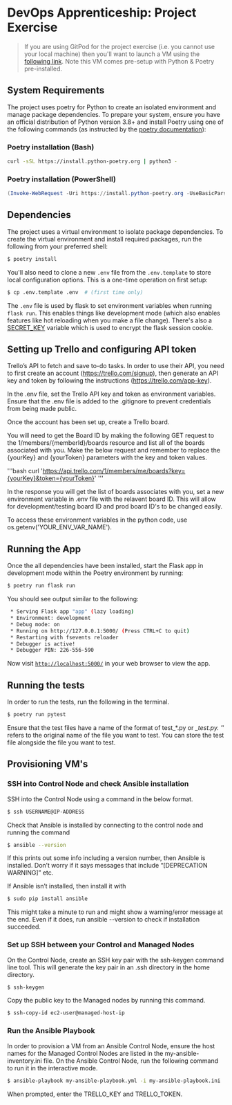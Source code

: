 # DevOps Apprenticeship: Project Exercise

> If you are using GitPod for the project exercise (i.e. you cannot use your local machine) then you'll want to launch a VM using the [following link](https://gitpod.io/#https://github.com/CorndelWithSoftwire/DevOps-Course-Starter). Note this VM comes pre-setup with Python & Poetry pre-installed.

## System Requirements

The project uses poetry for Python to create an isolated environment and manage package dependencies. To prepare your system, ensure you have an official distribution of Python version 3.8+ and install Poetry using one of the following commands (as instructed by the [poetry documentation](https://python-poetry.org/docs/#system-requirements)):

### Poetry installation (Bash)

```bash
curl -sSL https://install.python-poetry.org | python3 -
```

### Poetry installation (PowerShell)

```powershell
(Invoke-WebRequest -Uri https://install.python-poetry.org -UseBasicParsing).Content | py -
```

## Dependencies

The project uses a virtual environment to isolate package dependencies. To create the virtual environment and install required packages, run the following from your preferred shell:

```bash
$ poetry install
```

You'll also need to clone a new `.env` file from the `.env.template` to store local configuration options. This is a one-time operation on first setup:

```bash
$ cp .env.template .env  # (first time only)
```

The `.env` file is used by flask to set environment variables when running `flask run`. This enables things like development mode (which also enables features like hot reloading when you make a file change). There's also a [SECRET_KEY](https://flask.palletsprojects.com/en/1.1.x/config/#SECRET_KEY) variable which is used to encrypt the flask session cookie.

## Setting up Trello and configuring API token

Trello’s API to fetch and save to-do tasks. In order to use their API, you need to first create an account (https://trello.com/signup), then generate an API key and token by following the instructions (https://trello.com/app-key).

In the .env file, set the Trello API key and token as environment variables.
Ensure that the .env file is added to the .gitignore to prevent credentials from being made public.

Once the account has been set up, create a Trello board. 

You will need to get the Board ID by making the following GET request to the 1/members/{memberId}/boards resource and list all of the boards associated with you.
Make the below request and remember to replace the {yourKey} and {yourToken} parameters with the key and token values.

'''bash
curl 'https://api.trello.com/1/members/me/boards?key={yourKey}&token={yourToken}'
'''

In the response you will get the list of boards associates with you, set a new environment variable in .env file with the relavent board ID. This will allow for development/testing board ID and prod board ID's to be changed easily. 

To access these environment variables in the python code, use os.getenv('YOUR_ENV_VAR_NAME').
## Running the App

Once the all dependencies have been installed, start the Flask app in development mode within the Poetry environment by running:
```bash
$ poetry run flask run
```

You should see output similar to the following:
```bash
 * Serving Flask app "app" (lazy loading)
 * Environment: development
 * Debug mode: on
 * Running on http://127.0.0.1:5000/ (Press CTRL+C to quit)
 * Restarting with fsevents reloader
 * Debugger is active!
 * Debugger PIN: 226-556-590
```
Now visit [`http://localhost:5000/`](http://localhost:5000/) in your web browser to view the app.

## Running the tests
In order to run the tests, run the following in the terminal.
```bash
$ poetry run pytest
```

Ensure that the test files have a name of the format of test_*.py or *_test.py.
'*' refers to the original name of the file you want to test.
You can store the test file alongside the file you want to test.

## Provisioning VM's
### SSH into Control Node and check Ansible installation
SSH into the Control Node using a command in the below format.
```bash
$ ssh USERNAME@IP-ADDRESS
```

Check that Ansible is installed by connecting to the control node and running the command 
```bash
$ ansible --version
```
If this prints out some info including a version number, then Ansible is installed. 
Don’t worry if it says messages that include “[DEPRECATION WARNING]” etc.

If Ansible isn’t installed, then install it with 
```bash
$ sudo pip install ansible
```
This might take a minute to run and might show a warning/error message at the end.
Even if it does, run ansible --version to check if installation succeeded.

### Set up SSH between your Control and Managed Nodes
On the Control Node, create an SSH key pair with the ssh-keygen command line tool. 
This will generate the key pair in an .ssh directory in the home directory.
```bash
$ ssh-keygen
```

Copy the public key to the Managed nodes by running this command.
```bash
$ ssh-copy-id ec2-user@managed-host-ip
```


### Run the Ansible Playbook
In order to provision a VM from an Ansible Control Node, ensure the host names for the Managed Control Nodes are listed 
in the my-ansible-inventory.ini file.
On the Ansible Control Node, run the following command to run it in the interactive mode.

```bash
$ ansible-playbook my-ansible-playbook.yml -i my-ansible-playbook.ini
```
When prompted, enter the TRELLO_KEY and TRELLO_TOKEN.
